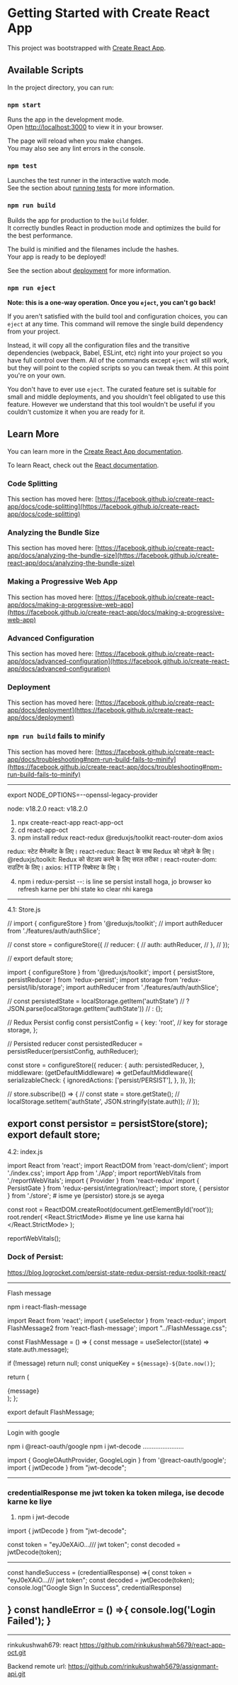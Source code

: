 # Getting Started with Create React App

This project was bootstrapped with [Create React App](https://github.com/facebook/create-react-app).

## Available Scripts

In the project directory, you can run:

### `npm start`

Runs the app in the development mode.\
Open [http://localhost:3000](http://localhost:3000) to view it in your browser.

The page will reload when you make changes.\
You may also see any lint errors in the console.

### `npm test`

Launches the test runner in the interactive watch mode.\
See the section about [running tests](https://facebook.github.io/create-react-app/docs/running-tests) for more information.

### `npm run build`

Builds the app for production to the `build` folder.\
It correctly bundles React in production mode and optimizes the build for the best performance.

The build is minified and the filenames include the hashes.\
Your app is ready to be deployed!

See the section about [deployment](https://facebook.github.io/create-react-app/docs/deployment) for more information.

### `npm run eject`

**Note: this is a one-way operation. Once you `eject`, you can't go back!**

If you aren't satisfied with the build tool and configuration choices, you can `eject` at any time. This command will remove the single build dependency from your project.

Instead, it will copy all the configuration files and the transitive dependencies (webpack, Babel, ESLint, etc) right into your project so you have full control over them. All of the commands except `eject` will still work, but they will point to the copied scripts so you can tweak them. At this point you're on your own.

You don't have to ever use `eject`. The curated feature set is suitable for small and middle deployments, and you shouldn't feel obligated to use this feature. However we understand that this tool wouldn't be useful if you couldn't customize it when you are ready for it.

## Learn More

You can learn more in the [Create React App documentation](https://facebook.github.io/create-react-app/docs/getting-started).

To learn React, check out the [React documentation](https://reactjs.org/).

### Code Splitting

This section has moved here: [https://facebook.github.io/create-react-app/docs/code-splitting](https://facebook.github.io/create-react-app/docs/code-splitting)

### Analyzing the Bundle Size

This section has moved here: [https://facebook.github.io/create-react-app/docs/analyzing-the-bundle-size](https://facebook.github.io/create-react-app/docs/analyzing-the-bundle-size)

### Making a Progressive Web App

This section has moved here: [https://facebook.github.io/create-react-app/docs/making-a-progressive-web-app](https://facebook.github.io/create-react-app/docs/making-a-progressive-web-app)

### Advanced Configuration

This section has moved here: [https://facebook.github.io/create-react-app/docs/advanced-configuration](https://facebook.github.io/create-react-app/docs/advanced-configuration)

### Deployment

This section has moved here: [https://facebook.github.io/create-react-app/docs/deployment](https://facebook.github.io/create-react-app/docs/deployment)

### `npm run build` fails to minify

This section has moved here: [https://facebook.github.io/create-react-app/docs/troubleshooting#npm-run-build-fails-to-minify](https://facebook.github.io/create-react-app/docs/troubleshooting#npm-run-build-fails-to-minify)



--------------------------------
export NODE_OPTIONS=--openssl-legacy-provider

node: v18.2.0
react: v18.2.0

1. npx create-react-app react-app-oct
2. cd react-app-oct
3. npm install redux react-redux @reduxjs/toolkit react-router-dom axios

redux: स्टेट मैनेजमेंट के लिए।
react-redux: React के साथ Redux को जोड़ने के लिए।
@reduxjs/toolkit: Redux को सेटअप करने के लिए सरल तरीका।
react-router-dom: राउटिंग के लिए।
axios: HTTP रिक्वेस्ट के लिए।

4. npm i redux-persist  --: is line se persist install hoga, jo browser ko refresh karne per bhi state ko clear nhi karega
------------
4.1: Store.js

// import { configureStore } from '@reduxjs/toolkit';
// import authReducer from './features/auth/authSlice';

// const store = configureStore({
//   reducer: {
//     auth: authReducer,
//   },
// });

// export default store;


import { configureStore } from '@reduxjs/toolkit';
import { persistStore, persistReducer } from 'redux-persist';
import storage from 'redux-persist/lib/storage';
import authReducer from './features/auth/authSlice';

// const persistedState = localStorage.getItem('authState') 
//   ? JSON.parse(localStorage.getItem('authState')) 
//   : {};

// Redux Persist config
const persistConfig = {
  key: 'root', // key for storage
  storage,
};

// Persisted reducer
const persistedReducer = persistReducer(persistConfig, authReducer);

const store = configureStore({
  reducer: {
    auth: persistedReducer,
  },
  middleware: (getDefaultMiddleware) =>
    getDefaultMiddleware({
      serializableCheck: {
        ignoredActions: ['persist/PERSIST'],
      },
    }),
});

// store.subscribe(() => {
//   const state = store.getState();
//   localStorage.setItem('authState', JSON.stringify(state.auth));
// });

export const persistor = persistStore(store);
export default store;
--------------------------------
4.2: index.js

import React from 'react';
import ReactDOM from 'react-dom/client';
import './index.css';
import App from './App';
import reportWebVitals from './reportWebVitals';
import { Provider } from 'react-redux'
import { PersistGate } from 'redux-persist/integration/react';
import store, { persistor } from './store';  # isme ye (persistor) store.js se ayega

const root = ReactDOM.createRoot(document.getElementById('root'));
root.render(
  <React.StrictMode>
    <Provider store={store}>
      <PersistGate loading={null} persistor={persistor}> #isme ye line use karna hai
        <App />
      </PersistGate>
    </Provider>
  </React.StrictMode>
);

reportWebVitals();

###  Dock of Persist:

https://blog.logrocket.com/persist-state-redux-persist-redux-toolkit-react/

--------------------------------------------------
Flash message

npm i react-flash-message

import React from 'react';
import { useSelector } from 'react-redux';
import FlashMessage2 from 'react-flash-message';
import "../FlashMessage.css";

const FlashMessage = () => {
  const message = useSelector((state) => state.auth.message);

  if (!message) return null;
  const uniqueKey = `${message}-${Date.now()}`;

  return (
    <FlashMessage2 key={uniqueKey} duration={2000} persistOnHover={true}>
      <div className='flash-class'>
        {message}
      </div>
    </FlashMessage2>
  );
};

export default FlashMessage;


--------------------------------------------------

Login with google

npm i @react-oauth/google
npm i jwt-decode
.......................

import { GoogleOAuthProvider, GoogleLogin } from '@react-oauth/google';
import { jwtDecode } from "jwt-decode";

-------

### credentialResponse me jwt token ka token milega, ise decode karne ke liye

1. npm i jwt-decode

import { jwtDecode } from "jwt-decode";

const token = "eyJ0eXAiO.../// jwt token";
const decoded = jwtDecode(token);

-------------------------------------------
const handleSuccess = (credentialResponse) =>{
  const token = "eyJ0eXAiO.../// jwt token";
  const decoded = jwtDecode(token);
  console.log("Google Sign In Success", credentialResponse)

}
const handleError = () =>{
  console.log('Login Failed');
}
-------

<GoogleOAuthProvider clientId="173957723954-svtaetqk1f2ieeq4d4p3vvobk1cmklrd.apps.googleusercontent.com">
  <GoogleLogin
    onSuccess={handleSuccess}
    onError={handleError}
  />
</GoogleOAuthProvider>


--------------------------------------------------
rinkukushwah679: react https://github.com/rinkukushwah5679/react-app-oct.git

Backend remote url: https://github.com/rinkukushwah5679/assignmant-api.git